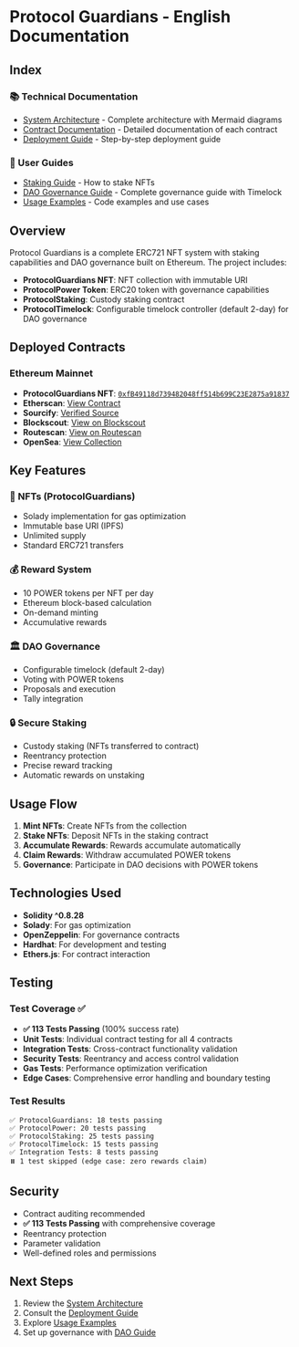 # Protocol Guardians - English Documentation

## Index

### 📚 Technical Documentation
- [System Architecture](./architecture.md) - Complete architecture with Mermaid diagrams
- [Contract Documentation](./contracts.md) - Detailed documentation of each contract
- [Deployment Guide](./deployment.md) - Step-by-step deployment guide

### 👥 User Guides
- [Staking Guide](./staking-guide.md) - How to stake NFTs
- [DAO Governance Guide](./dao-guide.md) - Complete governance guide with Timelock
- [Usage Examples](./examples.md) - Code examples and use cases

## Overview

Protocol Guardians is a complete ERC721 NFT system with staking capabilities and DAO governance built on Ethereum. The project includes:

- **ProtocolGuardians NFT**: NFT collection with immutable URI
- **ProtocolPower Token**: ERC20 token with governance capabilities
- **ProtocolStaking**: Custody staking contract
- **ProtocolTimelock**: Configurable timelock controller (default 2-day) for DAO governance

## Deployed Contracts

### Ethereum Mainnet
- **ProtocolGuardians NFT**: [`0xfB49118d739482048ff514b699C23E2875a91837`](https://etherscan.io/address/0xfB49118d739482048ff514b699C23E2875a91837)
- **Etherscan**: [View Contract](https://etherscan.io/address/0xfB49118d739482048ff514b699C23E2875a91837)
- **Sourcify**: [Verified Source](https://repo.sourcify.dev/1/0xfB49118d739482048ff514b699C23E2875a91837/)
- **Blockscout**: [View on Blockscout](https://eth.blockscout.com/address/0xfB49118d739482048ff514b699C23E2875a91837?tab=contract)
- **Routescan**: [View on Routescan](https://routescan.io/address/0xfB49118d739482048ff514b699C23E2875a91837/contract/1/code)
- **OpenSea**: [View Collection](https://opensea.io/collection/protocol-guardians)

## Key Features

### 🎨 NFTs (ProtocolGuardians)
- Solady implementation for gas optimization
- Immutable base URI (IPFS)
- Unlimited supply
- Standard ERC721 transfers

### 💰 Reward System
- 10 POWER tokens per NFT per day
- Ethereum block-based calculation
- On-demand minting
- Accumulative rewards

### 🏛️ DAO Governance
- Configurable timelock (default 2-day)
- Voting with POWER tokens
- Proposals and execution
- Tally integration

### 🔒 Secure Staking
- Custody staking (NFTs transferred to contract)
- Reentrancy protection
- Precise reward tracking
- Automatic rewards on unstaking

## Usage Flow

1. **Mint NFTs**: Create NFTs from the collection
2. **Stake NFTs**: Deposit NFTs in the staking contract
3. **Accumulate Rewards**: Rewards accumulate automatically
4. **Claim Rewards**: Withdraw accumulated POWER tokens
5. **Governance**: Participate in DAO decisions with POWER tokens

## Technologies Used

- **Solidity ^0.8.28**
- **Solady**: For gas optimization
- **OpenZeppelin**: For governance contracts
- **Hardhat**: For development and testing
- **Ethers.js**: For contract interaction

## Testing

### Test Coverage ✅
- **✅ 113 Tests Passing** (100% success rate)
- **Unit Tests**: Individual contract testing for all 4 contracts
- **Integration Tests**: Cross-contract functionality validation
- **Security Tests**: Reentrancy and access control validation
- **Gas Tests**: Performance optimization verification
- **Edge Cases**: Comprehensive error handling and boundary testing

### Test Results
```
✅ ProtocolGuardians: 18 tests passing
✅ ProtocolPower: 20 tests passing  
✅ ProtocolStaking: 25 tests passing
✅ ProtocolTimelock: 15 tests passing
✅ Integration Tests: 8 tests passing
⏸️ 1 test skipped (edge case: zero rewards claim)
```

## Security

- Contract auditing recommended
- **✅ 113 Tests Passing** with comprehensive coverage
- Reentrancy protection
- Parameter validation
- Well-defined roles and permissions

## Next Steps

1. Review the [System Architecture](./architecture.md)
2. Consult the [Deployment Guide](./deployment.md)
3. Explore [Usage Examples](./examples.md)
4. Set up governance with [DAO Guide](./dao-guide.md)
